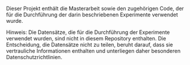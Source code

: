 Dieser Projekt enthält die Masterarbeit sowie den zugehörigen Code, der für die Durchführung der darin beschriebenen Experimente verwendet wurde.

Hinweis: Die Datensätze, die für die Durchführung der Experimente verwendet wurden, sind nicht in diesem Repository enthalten. 
Die Entscheidung, die Datensätze nicht zu teilen, beruht darauf, dass sie vertrauliche Informationen enthalten und unterliegen daher besonderen Datenschutzrichtlinien.
